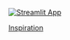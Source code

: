 [![Streamlit App](https://static.streamlit.io/badges/streamlit_badge_black_white.svg)](https://chanin.streamlitapp.com/)

[Inspiration](https://wpthemesgrid.com/free-templates/akhter/index.html)
